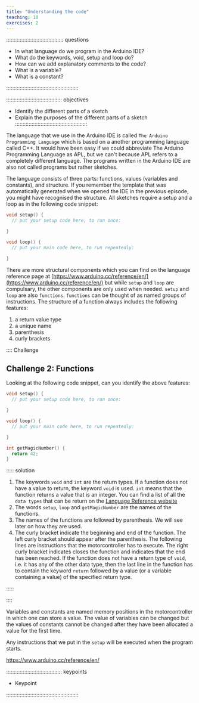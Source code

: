 ```yaml
---
title: "Understanding the code"
teaching: 10
exercises: 2
---
```


:::::::::::::::::::::::::::::::::::::: questions 

- In what language do we program in the Arduino IDE?
- What do the keywords, void, setup and loop do?
- How can we add explanatory comments to the code?
- What is a variable?
- What is a constant?

::::::::::::::::::::::::::::::::::::::::::::::::

::::::::::::::::::::::::::::::::::::: objectives

- Identify the different parts of a sketch
- Explain the purposes of the different parts of a sketch
::::::::::::::::::::::::::::::::::::::::::::::::

The language that we use in the Arduino IDE is called `The Arduino Programming Language` which is based on a another programming language called C++. It would have been easy if we could abbreviate The Arduino Programming Language as APL, but we can't because APL refers to a completely different language. The programs written in the Arduino IDE are also not called programs but rather sketches.

The language consists of three parts: functions, values (variables and constants), and structure. If you remember the template that was automatically generated when we opened the IDE in the previous episode, you might have recognised the structure. All sketches require a setup and a loop as in the following code snippet:

```c
void setup() {
  // put your setup code here, to run once:

}

void loop() {
  // put your main code here, to run repeatedly:

}
```
  
There are more structural components which you can find on the language reference page at [https://www.arduino.cc/reference/en/](https://www.arduino.cc/reference/en/) but while `setup` and `loop` are compulsary, the other components are only used when needed. `setup` and `loop` are also `functions`.  `functions` can be thought of as named groups of instructions. The structure of a function always includes the following features:

1. a return value type
2. a unique name
3. parenthesis
4. curly brackets

:::: Challenge

## Challenge 2: Functions

Looking at the following code snippet, can you identify the above features:

```c
void setup() {
  // put your setup code here, to run once:

}

void loop() {
  // put your main code here, to run repeatedly:

}

int getMagicNumber() {
  return 42;
}

```

::::: solution

1. The keywords `void` and `int` are the return types. If a function does not have a value to return, the keyword `void` is used. `int` means that the function returns a value that is an integer. You can find a list of all the `data types` that can be return on the [Language Reference website](https://www.arduino.cc/reference/en/)
2. The words `setup`, `loop` and `getMagicNumber` are the names of the functions.
3. The names of the functions are followed by parenthesis. We will see later on how they are used.
4. The curly bracket indicate the beginning and end of the function. The left curly bracket should appear after the parenthesis. The following lines are instructions that the motorcontroller has to execute. The right curly bracket indicates closes the function and indicates that the end has been reached. If the function does not have a return type of `void`, i.e. it has any of the other data type, then the last line in the function has to contain the keyword `return` followed by a value (or a variable containing a value) of the specified return type.

:::::

::::


Variables and constants are named memory positions in the motorcontroller in which one can store a value. The value of variables can be changed but the values of constants cannot be changed after they have been allocated a value for the first time.

Any instructions that we put in the `setup` will be executed when the program starts.



https://www.arduino.cc/reference/en/

::::::::::::::::::::::::::::::::::::: keypoints 

- Keypoint

::::::::::::::::::::::::::::::::::::::::::::::::

[r-markdown]: https://rmarkdown.rstudio.com/
